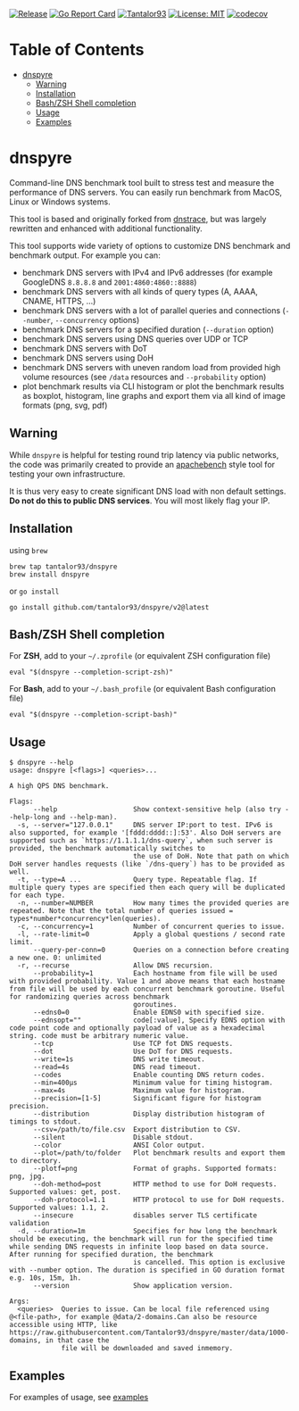 [![Release](https://img.shields.io/github/release/Tantalor93/dnspyre/all.svg)](https://github.com/tantalor93/dnspyre/releases)
[![Go Report Card](https://goreportcard.com/badge/github.com/tantalor93/dnspyre/v2)](https://goreportcard.com/report/github.com/tantalor93/dnspyre/v2)
[![Tantalor93](https://circleci.com/gh/Tantalor93/dnspyre/tree/master.svg?style=svg)](https://circleci.com/gh/Tantalor93/dnspyre?branch=master)
[![License: MIT](https://img.shields.io/badge/License-MIT-yellow.svg)](https://github.com/tantalor93/dnspyre/v2/blob/master/LICENSE)
[![codecov](https://codecov.io/gh/Tantalor93/dnspyre/branch/master/graph/badge.svg?token=MC6PK2OLMK)](https://codecov.io/gh/Tantalor93/dnspyre)

# Table of Contents
- [dnspyre](#dnspyre)
    * [Warning](#warning)
    * [Installation](#installation)
    * [Bash/ZSH Shell completion](#Bash/ZSH-Shell-completion)
    * [Usage](#usage)
    * [Examples](#examples)

# dnspyre

Command-line DNS benchmark tool built to stress test and measure the performance of DNS servers. You can easily run benchmark from MacOS, Linux or Windows systems.

This tool is based and originally forked from [dnstrace](https://github.com/redsift/dnstrace), but was largely rewritten and enhanced with additional functionality.

This tool supports wide variety of options to customize DNS benchmark and benchmark output. For example you can:
* benchmark DNS servers with IPv4 and IPv6 addresses (for example GoogleDNS `8.8.8.8` and `2001:4860:4860::8888`)
* benchmark DNS servers with all kinds of query types (A, AAAA, CNAME, HTTPS, ...)
* benchmark DNS servers with a lot of parallel queries and connections (`--number`, `--concurrency` options)
* benchmark DNS servers for a specified duration (`--duration` option)
* benchmark DNS servers using DNS queries over UDP or TCP
* benchmark DNS servers with DoT
* benchmark DNS servers using DoH  
* benchmark DNS servers with uneven random load from provided high volume resources (see `/data` resources and `--probability` option)  
* plot benchmark results via CLI histogram or plot the benchmark results as boxplot, histogram, line graphs and export
them via all kind of image formats (png, svg, pdf)

## Warning

While `dnspyre` is helpful for testing round trip latency via public networks,
the code was primarily created to provide an [apachebench](https://en.wikipedia.org/wiki/ApacheBench)
style tool for testing your own infrastructure.

It is thus very easy to create significant DNS load with non default settings.
**Do not do this to public DNS services**. You will most likely flag your IP.

## Installation 
using `brew`
```
brew tap tantalor93/dnspyre
brew install dnspyre
```

or `go install`
```
go install github.com/tantalor93/dnspyre/v2@latest
```

## Bash/ZSH Shell completion
For **ZSH**, add to your `~/.zprofile` (or equivalent ZSH configuration file)
```
eval "$(dnspyre --completion-script-zsh)"
```

For **Bash**, add to your `~/.bash_profile` (or equivalent Bash configuration file)
```
eval "$(dnspyre --completion-script-bash)"
```

## Usage

```
$ dnspyre --help
usage: dnspyre [<flags>] <queries>...

A high QPS DNS benchmark.

Flags:
      --help                   Show context-sensitive help (also try --help-long and --help-man).
  -s, --server="127.0.0.1"     DNS server IP:port to test. IPv6 is also supported, for example '[fddd:dddd::]:53'. Also DoH servers are supported such as `https://1.1.1.1/dns-query`, when such server is provided, the benchmark automatically switches to
                               the use of DoH. Note that path on which DoH server handles requests (like `/dns-query`) has to be provided as well.
  -t, --type=A ...             Query type. Repeatable flag. If multiple query types are specified then each query will be duplicated for each type.
  -n, --number=NUMBER          How many times the provided queries are repeated. Note that the total number of queries issued = types*number*concurrency*len(queries).
  -c, --concurrency=1          Number of concurrent queries to issue.
  -l, --rate-limit=0           Apply a global questions / second rate limit.
      --query-per-conn=0       Queries on a connection before creating a new one. 0: unlimited
  -r, --recurse                Allow DNS recursion.
      --probability=1          Each hostname from file will be used with provided probability. Value 1 and above means that each hostname from file will be used by each concurrent benchmark goroutine. Useful for randomizing queries across benchmark
                               goroutines.
      --edns0=0                Enable EDNS0 with specified size.
      --ednsopt=""             code[:value], Specify EDNS option with code point code and optionally payload of value as a hexadecimal string. code must be arbitrary numeric value.
      --tcp                    Use TCP fot DNS requests.
      --dot                    Use DoT for DNS requests.
      --write=1s               DNS write timeout.
      --read=4s                DNS read timeout.
      --codes                  Enable counting DNS return codes.
      --min=400µs              Minimum value for timing histogram.
      --max=4s                 Maximum value for histogram.
      --precision=[1-5]        Significant figure for histogram precision.
      --distribution           Display distribution histogram of timings to stdout.
      --csv=/path/to/file.csv  Export distribution to CSV.
      --silent                 Disable stdout.
      --color                  ANSI Color output.
      --plot=/path/to/folder   Plot benchmark results and export them to directory.
      --plotf=png              Format of graphs. Supported formats: png, jpg.
      --doh-method=post        HTTP method to use for DoH requests. Supported values: get, post.
      --doh-protocol=1.1       HTTP protocol to use for DoH requests. Supported values: 1.1, 2.
      --insecure               disables server TLS certificate validation
  -d, --duration=1m            Specifies for how long the benchmark should be executing, the benchmark will run for the specified time while sending DNS requests in infinite loop based on data source. After running for specified duration, the benchmark
                               is cancelled. This option is exclusive with --number option. The duration is specified in GO duration format e.g. 10s, 15m, 1h.
      --version                Show application version.

Args:
  <queries>  Queries to issue. Can be local file referenced using @<file-path>, for example @data/2-domains.Can also be resource accessible using HTTP, like https://raw.githubusercontent.com/Tantalor93/dnspyre/master/data/1000-domains, in that case the
             file will be downloaded and saved inmemory.
```

## Examples

For examples of usage, see [examples](docs/examples.md)
